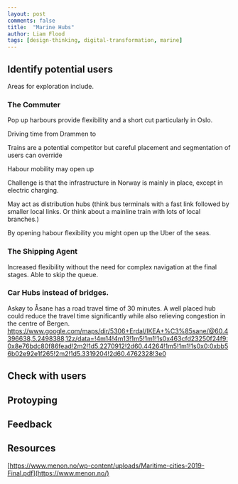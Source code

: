 ```yaml
---
layout: post
comments: false
title:  "Marine Hubs"
author: Liam Flood
tags: [design-thinking, digital-transformation, marine]
---
```




## Identify potential users

Areas for exploration include.

### The Commuter
Pop up harbours provide flexibility and a short cut particularly in Oslo. 

Driving time from Drammen to 

Trains are a potential competitor but careful placement and segmentation of users can override 

Habour mobility may open up 

Challenge is that the infrastructure in Norway is mainly in place, except in electric charging.

May act as distribution hubs (think bus terminals with a fast link followed by smaller local links. Or think about a mainline train with lots of local branches.)

By opening habour flexibility you might open up the Uber of the seas.

### The Shipping Agent
Increased flexibility without the need for complex navigation at the final stages.
Able to skip the queue. 


### Car Hubs instead of bridges. 

Askøy to Åsane has a road travel time of 30 minutes. A well placed hub could reduce the travel time significantly while also relieving congestion in the centre of Bergen.
https://www.google.com/maps/dir/5306+Erdal/IKEA+%C3%85sane/@60.4396638,5.2498388,12z/data=!4m14!4m13!1m5!1m1!1s0x463cfd23250f24f9:0x8e76bdc80f86fead!2m2!1d5.2270912!2d60.44264!1m5!1m1!1s0x0:0xbb56b02e92e1f265!2m2!1d5.3319204!2d60.4762328!3e0


## Check with users

## Protoyping


## Feedback


##


## Resources

[https://www.menon.no/wp-content/uploads/Maritime-cities-2019-Final.pdf](https://www.menon.no/)

